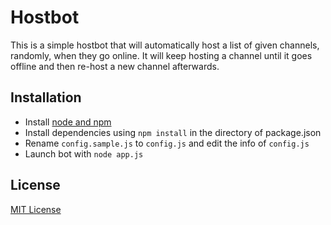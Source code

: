 # Hostbot
This is a simple hostbot that will automatically host a list of given channels, randomly, when they go online. It will keep hosting a channel until it goes offline and then re-host a new channel afterwards.

## Installation

- Install [node and npm](https://nodejs.org/)
- Install dependencies using `npm install` in the directory of package.json
- Rename `config.sample.js` to `config.js` and edit the info of `config.js`
- Launch bot with `node app.js`

## License
[MIT License](LICENSE)
